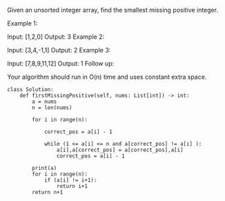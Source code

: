 Given an unsorted integer array, find the smallest missing positive integer.

Example 1:

Input: [1,2,0]
Output: 3
Example 2:

Input: [3,4,-1,1]
Output: 2
Example 3:

Input: [7,8,9,11,12]
Output: 1
Follow up:

Your algorithm should run in O(n) time and uses constant extra space.


```
class Solution:
    def firstMissingPositive(self, nums: List[int]) -> int:
        a = nums
        n = len(nums)
        
        for i in range(n):
            
            correct_pos = a[i] - 1
            
            while (1 <= a[i] <= n and a[correct_pos] != a[i] ):
                a[i],a[correct_pos] = a[correct_pos],a[i]
                correct_pos = a[i] - 1
        
        print(a)
        for i in range(n):
            if (a[i] != i+1):
                return i+1
        return n+1


```
